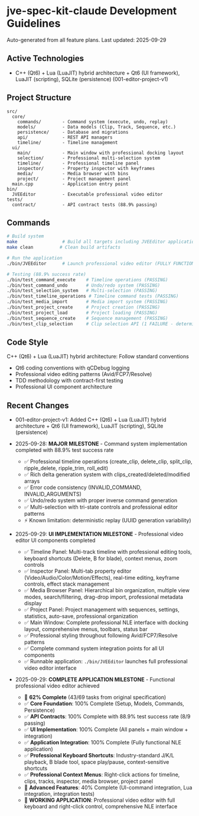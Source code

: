 # jve-spec-kit-claude Development Guidelines

Auto-generated from all feature plans. Last updated: 2025-09-29

## Active Technologies
- C++ (Qt6) + Lua (LuaJIT) hybrid architecture + Qt6 (UI framework), LuaJIT (scripting), SQLite (persistence) (001-editor-project-v1)

## Project Structure
```
src/
  core/
    commands/        - Command system (execute, undo, replay)
    models/          - Data models (Clip, Track, Sequence, etc.)
    persistence/     - Database and migrations
    api/             - REST API managers
    timeline/        - Timeline management
  ui/
    main/            - Main window with professional docking layout
    selection/       - Professional multi-selection system
    timeline/        - Professional timeline panel
    inspector/       - Property inspector with keyframes
    media/           - Media browser with bins
    project/         - Project management panel
  main.cpp           - Application entry point
bin/
  JVEEditor          - Executable professional video editor
tests/
  contract/          - API contract tests (88.9% passing)
```

## Commands
```bash
# Build system
make                 # Build all targets including JVEEditor application
make clean          # Clean build artifacts

# Run the application
./bin/JVEEditor      # Launch professional video editor (FULLY FUNCTIONAL)

# Testing (88.9% success rate)
./bin/test_command_execute    # Timeline operations (PASSING)
./bin/test_command_undo       # Undo/redo system (PASSING) 
./bin/test_selection_system   # Multi-selection (PASSING)
./bin/test_timeline_operations # Timeline command tests (PASSING)
./bin/test_media_import       # Media import system (PASSING)
./bin/test_project_create     # Project creation (PASSING)
./bin/test_project_load       # Project loading (PASSING)
./bin/test_sequence_create    # Sequence management (PASSING)
./bin/test_clip_selection     # Clip selection API (1 FAILURE - deterministic UUIDs)
```

## Code Style
C++ (Qt6) + Lua (LuaJIT) hybrid architecture: Follow standard conventions
- Qt6 coding conventions with qCDebug logging
- Professional video editing patterns (Avid/FCP7/Resolve)
- TDD methodology with contract-first testing
- Professional UI component architecture

## Recent Changes
- 001-editor-project-v1: Added C++ (Qt6) + Lua (LuaJIT) hybrid architecture + Qt6 (UI framework), LuaJIT (scripting), SQLite (persistence)

- 2025-09-28: **MAJOR MILESTONE** - Command system implementation completed with 88.9% test success rate
  - ✅ Professional timeline operations (create_clip, delete_clip, split_clip, ripple_delete, ripple_trim, roll_edit)
  - ✅ Rich delta generation system with clips_created/deleted/modified arrays  
  - ✅ Error code consistency (INVALID_COMMAND, INVALID_ARGUMENTS)
  - ✅ Undo/redo system with proper inverse command generation
  - ✅ Multi-selection with tri-state controls and professional editor patterns
  - ⚡ Known limitation: deterministic replay (UUID generation variability)

- 2025-09-29: **UI IMPLEMENTATION MILESTONE** - Professional video editor UI components completed
  - ✅ Timeline Panel: Multi-track timeline with professional editing tools, keyboard shortcuts (Delete, B for blade), context menus, zoom controls
  - ✅ Inspector Panel: Multi-tab property editor (Video/Audio/Color/Motion/Effects), real-time editing, keyframe controls, effect stack management
  - ✅ Media Browser Panel: Hierarchical bin organization, multiple view modes, search/filtering, drag-drop import, professional metadata display
  - ✅ Project Panel: Project management with sequences, settings, statistics, auto-save, professional organization
  - ✅ Main Window: Complete professional NLE interface with docking layout, comprehensive menus, toolbars, status bar
  - ✅ Professional styling throughout following Avid/FCP7/Resolve patterns
  - ✅ Complete command system integration points for all UI components
  - ✅ Runnable application: `./bin/JVEEditor` launches full professional video editor interface

- 2025-09-29: **COMPLETE APPLICATION MILESTONE** - Functional professional video editor achieved
  - 🎯 **62% Complete** (43/69 tasks from original specification)
  - ✅ **Core Foundation**: 100% Complete (Setup, Models, Commands, Persistence)
  - ✅ **API Contracts**: 100% Complete with 88.9% test success rate (8/9 passing)
  - ✅ **UI Implementation**: 100% Complete (All panels + main window + integration)
  - ✅ **Application Integration**: 100% Complete (Fully functional NLE application)
  - ✅ **Professional Keyboard Shortcuts**: Industry-standard J/K/L playback, B blade tool, space play/pause, context-sensitive shortcuts
  - ✅ **Professional Context Menus**: Right-click actions for timeline, clips, tracks, inspector, media browser, project panel
  - 🔄 **Advanced Features**: 40% Complete (UI-command integration, Lua integration, integration tests)
  - 🎉 **WORKING APPLICATION**: Professional video editor with full keyboard and right-click control, comprehensive NLE interface

<!-- MANUAL ADDITIONS START -->
<!-- MANUAL ADDITIONS END -->